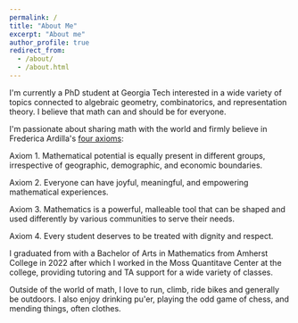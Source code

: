 ```yaml
---
permalink: /
title: "About Me"
excerpt: "About me"
author_profile: true
redirect_from: 
  - /about/
  - /about.html
---
```


I'm currently a PhD student at Georgia Tech interested in a wide variety of topics connected to algebraic geometry, combinatorics, and representation theory. I believe that math can and should be for everyone.

I'm passionate about sharing math with the world and firmly believe in Frederica Ardilla's [four axioms](http://fardila.com/):

Axiom 1. Mathematical potential is equally present in different groups, irrespective of geographic, demographic, and economic boundaries.

Axiom 2. Everyone can have joyful, meaningful, and empowering mathematical experiences.

Axiom 3. Mathematics is a powerful, malleable tool that can be shaped and used differently by various communities to serve their needs.

Axiom 4. Every student deserves to be treated with dignity and respect. 



I graduated from with a Bachelor of Arts in Mathematics from Amherst College in 2022 after which I worked in the Moss Quantitave Center at the college, providing tutoring and TA support for a wide variety of classes.

Outside of the world of math, I love to run, climb, ride bikes and generally be outdoors. I also enjoy drinking pu'er, playing the odd game of chess, and mending things, often clothes.


